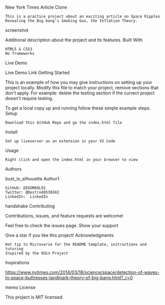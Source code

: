New York Times Article Clone

    This is a practice project about an exciting article on Space Ripples Revealing the Big bang's Smoking Gun, the Inflation Theory.

screenshot

Additional description about the project and its features.
Built With

    HTML5 & CSS3
    No frameworks

Live Demo

Live Demo Link
Getting Started

This is an example of how you may give instructions on setting up your project locally. Modify this file to match your project, remove sections that don't apply. For example: delete the testing section if the currect project doesn't require testing.

To get a local copy up and running follow these simple example steps.
Setup

    Download this GitHub Repo and go the index.html file

Install

    Set up liveserver as an extension in your VS Code

Usage

    Right click and open the index.html in your browser to view

Authors

bust_in_silhouette Author1

    GitHub: @IGORKOL91
    Twitter: @Destro49536502
    LinkedIn:  LinkedIn

handshake Contributing

Contributions, issues, and feature requests are welcome!

Feel free to check the issues page.
Show your support

Give a star if you like this project!
Acknowledgments

    Hat tip to Microverse for the README template, instructions and tutoring
    Inspired by the Odin Project

Inspirations

   https://www.nytimes.com/2014/03/18/science/space/detection-of-waves-in-space-buttresses-landmark-theory-of-big-bang.html?_r=0

memo License

This project is MIT licensed.
